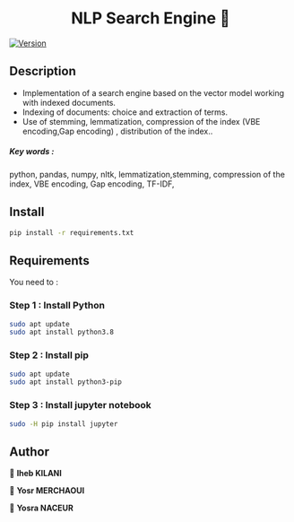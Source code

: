 <h1 align="center">NLP Search Engine 👋</h1>
<p>
  <a href="https://www.npmjs.com/package/projects" target="_blank">
    <img alt="Version" src="https://img.shields.io/npm/v/projects.svg">
  </a>
</p>

## Description
* Implementation of a search engine based on the vector model working with indexed documents.
* Indexing of documents: choice and extraction of terms.
* Use of stemming, lemmatization, compression of the index (VBE encoding,Gap encoding) , distribution of the index..

##### Key words : 
python, pandas, numpy, nltk, lemmatization,stemming, compression of the index, VBE encoding, Gap encoding, TF-IDF, 

## Install
```sh
pip install -r requirements.txt
```

## Requirements
You need to :

### Step 1 : Install Python 

```sh
sudo apt update
sudo apt install python3.8
```
### Step 2 : Install pip
```sh
sudo apt update
sudo apt install python3-pip
```

### Step 3 : Install jupyter notebook
```sh
sudo -H pip install jupyter
```

## Author

👤 **Iheb KILANI**

👤 **Yosr MERCHAOUI**

👤 **Yosra NACEUR**

